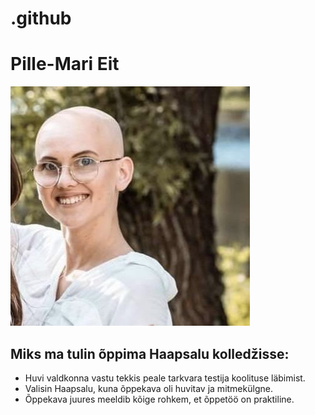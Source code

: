 # .github
# Pille-Mari Eit
![picture of pille](pme.jpg)
## Miks ma tulin õppima Haapsalu kolledžisse:  
- Huvi valdkonna vastu tekkis peale tarkvara testija koolituse läbimist.
- Valisin Haapsalu, kuna õppekava oli huvitav ja mitmekülgne.
- Õppekava juures meeldib kõige rohkem, et õppetöö on praktiline.
